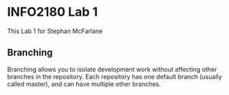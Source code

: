 # INFO2180 Lab 1
This Lab 1 for Stephan McFarlane


## Branching

Branching allows you to isolate development work without affecting other branches in the repository. Each repository has one default branch (usually called master), and can have multiple other branches.

